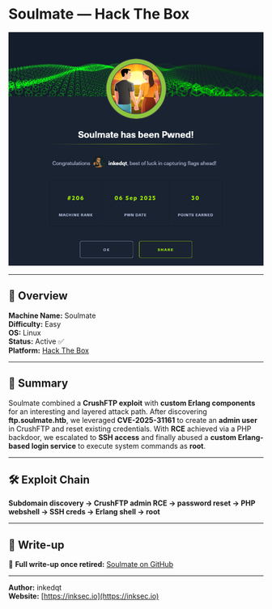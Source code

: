 # Soulmate — Hack The Box

![Soulmate Proof](https://raw.githubusercontent.com/inkedqt/ctf-writeups/main/HTB/proofs/soulmate.png)

---

## 📌 Overview

**Machine Name:** Soulmate  
**Difficulty:** Easy  
**OS:** Linux  
**Status:** Active ✅  
**Platform:** [Hack The Box](https://app.hackthebox.com/machines/Soulmate)

---

## 🧩 Summary

Soulmate combined a **CrushFTP exploit** with **custom Erlang components** for an interesting and layered attack path. After discovering **ftp.soulmate.htb**, we leveraged **CVE-2025-31161** to create an **admin user** in CrushFTP and reset existing credentials. With **RCE** achieved via a PHP backdoor, we escalated to **SSH access** and finally abused a **custom Erlang-based login service** to execute system commands as **root**.

---

## 🛠️ Exploit Chain

**Subdomain discovery → CrushFTP admin RCE → password reset → PHP webshell → SSH creds → Erlang shell → root**

---

## 📂 Write-up

🔗 **Full write-up once retired:** [Soulmate on GitHub](https://github.com/inkedqt/ctf-writeups/tree/main/HTB/Retired/Soulmate)

---

**Author:** inkedqt  
**Website:** [https://inksec.io](https://inksec.io)
